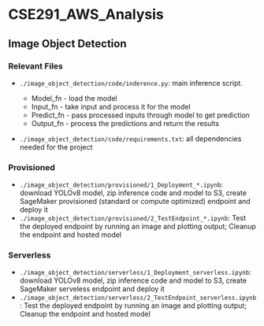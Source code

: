 # CSE291_AWS_Analysis

## Image Object Detection

### Relevant Files

- ```./image_object_detection/code/inderence.py```: main inference script.
  - Model_fn - load the model
  - Input_fn - take input and process it for the model
  - Predict_fn - pass processed inputs through model to get prediction
  - Output_fn - process the predictions and return the results

- ```./image_object_detection/code/requirements.txt```: all dependencies needed for the project

### Provisioned
- ```./image_object_detection/provisioned/1_Deployment_*.ipynb```: download YOLOv8 model, zip inference code and model to S3, create SageMaker provisioned (standard or compute optimized) endpoint and deploy it
- ```./image_object_detection/provisioned/2_TestEndpoint_*.ipynb```: Test the deployed endpoint by running an image and plotting output; Cleanup the endpoint and hosted model

### Serverless
- ```./image_object_detection/serverless/1_Deployment_serverless.ipynb```: download YOLOv8 model, zip inference code and model to S3, create SageMaker serveless endpoint and deploy it
- ```./image_object_detection/serverless/2_TestEndpoint_serverless.ipynb```: Test the deployed endpoint by running an image and plotting output; Cleanup the endpoint and hosted model
